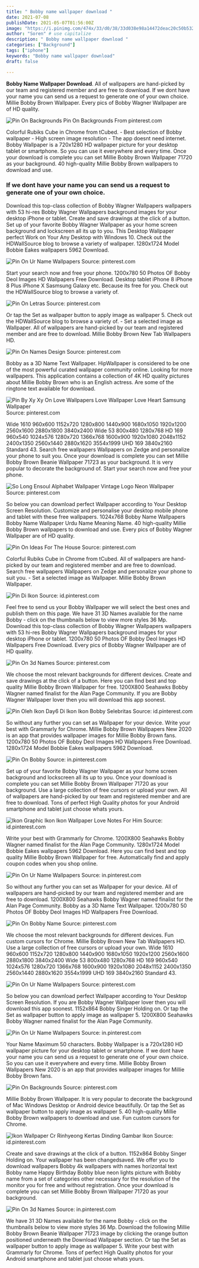 ```yaml
---
title: " Bobby name wallpaper download "
date: 2021-07-08
publishDate: 2021-05-07T01:56:00Z
image: "https://i.pinimg.com/474x/33/d0/38/33d038e98a14472deac20c50b532b311.jpg"
author: "Soren" # use capitalize
description: " Bobby name wallpaper download "
categories: ["Background"]
tags: ["iphone"]
keywords: "Bobby name wallpaper download"
draft: false

---
```



**Bobby Name Wallpaper Download**. All of wallpapers are hand-picked by our team and registered member and are free to download. If we dont have your name you can send us a request to generate one of your own choice. Millie Bobby Brown Wallpaper. Every pics of Bobby Wagner Wallpaper are of HD quality.

![Pin On Backgrounds](https://i.pinimg.com/564x/32/24/b3/3224b3dc7dec5bffca52caa366688779.jpg "Pin On Backgrounds")
Pin On Backgrounds From pinterest.com


Colorful Rubiks Cube in Chrome from tCubed. - Best selection of Bobby wallpaper - High screen image resolution - The app doesnt need internet. Bobby Wallpaper is a 720x1280 HD wallpaper picture for your desktop tablet or smartphone. So you can use it everywhere and every time. Once your download is complete you can set Millie Bobby Brown Wallpaper 71720 as your background. 40 high-quality Millie Bobby Brown wallpapers to download and use.

### If we dont have your name you can send us a request to generate one of your own choice.

Download this top-class collection of Bobby Wagner Wallpapers wallpapers with 53 hi-res Bobby Wagner Wallpapers background images for your desktop iPhone or tablet. Create and save drawings at the click of a button. Set up of your favorite Bobby Wagner Wallpaper as your home screen background and lockscreen all its up to you. This Desktop Wallpaper perfect Work on Your Any Desktop with Windows 10. Check out the HDWallSource blog to browse a variety of wallpaper. 1280x1724 Model Bobbie Eakes wallpapers 5962 Download.


![Pin On Ur Name Wallpapers](https://i.pinimg.com/originals/37/5d/9c/375d9c7dc323b09d4f60e98efdfe3587.jpg "Pin On Ur Name Wallpapers")
Source: pinterest.com

Start your search now and free your phone. 1200x780 50 Photos OF Bobby Deol Images HD Wallpapers Free Download. Desktop tablet iPhone 8 iPhone 8 Plus iPhone X Sasmsung Galaxy etc. Because its free for you. Check out the HDWallSource blog to browse a variety of.

![Pin On Letras](https://i.pinimg.com/originals/39/88/3a/39883aae7f830f06166d8164a9adae92.jpg "Pin On Letras")
Source: pinterest.com

Or tap the Set as wallpaper button to apply image as wallpaper 5. Check out the HDWallSource blog to browse a variety of. - Set a selected image as Wallpaper. All of wallpapers are hand-picked by our team and registered member and are free to download. Millie Bobby Brown New Tab Wallpapers HD.

![Pin On Names Design](https://i.pinimg.com/564x/c2/8f/91/c28f91e7375d53649633ab7e6e313baf.jpg "Pin On Names Design")
Source: pinterest.com

Bobby as a 3D Name Text Wallpaper. HipWallpaper is considered to be one of the most powerful curated wallpaper community online. Looking for more wallpapers. This application contains a collection of 4K HD quality pictures about Millie Bobby Brown who is an English actress. Are some of the ringtone text available for download.

![Pin By Xy Xy On Love Wallpapers Love Wallpaper Love Heart Samsung Wallpaper](https://i.pinimg.com/564x/ea/16/36/ea1636812ed8d0925b5c2f4ecfacc384.jpg "Pin By Xy Xy On Love Wallpapers Love Wallpaper Love Heart Samsung Wallpaper")
Source: pinterest.com

Wide 1610 960x600 1152x720 1280x800 1440x900 1680x1050 1920x1200 2560x1600 2880x1800 3840x2400 Wide 53 800x480 1280x768 HD 169 960x540 1024x576 1280x720 1366x768 1600x900 1920x1080 2048x1152 2400x1350 2560x1440 2880x1620 3554x1999 UHD 169 3840x2160 Standard 43. Search free wallpapers Wallpapers on Zedge and personalize your phone to suit you. Once your download is complete you can set Millie Bobby Brown Beanie Wallpaper 71723 as your background. It is very popular to decorate the background of. Start your search now and free your phone.

![So Long Ensoul Alphabet Wallpaper Vintage Logo Neon Wallpaper](https://i.pinimg.com/originals/4b/c4/13/4bc413c179eb60e2c2ace77703807627.jpg "So Long Ensoul Alphabet Wallpaper Vintage Logo Neon Wallpaper")
Source: pinterest.com

So below you can download perfect Wallpaper according to Your Desktop Screen Resolution. Customize and personalise your desktop mobile phone and tablet with these free wallpapers. 1024x768 Bobby Name Wallpapers Bobby Name Wallpaper Urdu Name Meaning Name. 40 high-quality Millie Bobby Brown wallpapers to download and use. Every pics of Bobby Wagner Wallpaper are of HD quality.

![Pin On Ideas For The House](https://i.pinimg.com/originals/5d/1c/e6/5d1ce6ed9e0e06aa968e8f4d25d8ef48.png "Pin On Ideas For The House")
Source: pinterest.com

Colorful Rubiks Cube in Chrome from tCubed. All of wallpapers are hand-picked by our team and registered member and are free to download. Search free wallpapers Wallpapers on Zedge and personalize your phone to suit you. - Set a selected image as Wallpaper. Millie Bobby Brown Wallpaper.

![Pin Di Ikon](https://i.pinimg.com/564x/e8/35/52/e83552691bb9bb0998aa592560af6aa9.jpg "Pin Di Ikon")
Source: id.pinterest.com

Feel free to send us your Bobby Wallpaper we will select the best ones and publish them on this page. We have 31 3D Names available for the name Bobby - click on the thumbnails below to view more styles 36 Mp. Download this top-class collection of Bobby Wagner Wallpapers wallpapers with 53 hi-res Bobby Wagner Wallpapers background images for your desktop iPhone or tablet. 1200x780 50 Photos OF Bobby Deol Images HD Wallpapers Free Download. Every pics of Bobby Wagner Wallpaper are of HD quality.

![Pin On 3d Names](https://i.pinimg.com/474x/c5/01/5b/c5015bf653623e818e380124379bf16d.jpg "Pin On 3d Names")
Source: pinterest.com

We choose the most relevant backgrounds for different devices. Create and save drawings at the click of a button. Here you can find best and top quality Millie Bobby Brown Wallpaper for free. 1200X800 Seahawks Bobby Wagner named finalist for the Alan Page Community. If you are Bobby Wagner Wallpaper lover then you will download this app soonest.

![Pin Oleh Ikon Day6 Di Ikon Ikon Bobby Selebritas](https://i.pinimg.com/736x/3b/1a/84/3b1a8452df94f0ffb239cf3ea6982025.jpg "Pin Oleh Ikon Day6 Di Ikon Ikon Bobby Selebritas")
Source: id.pinterest.com

So without any further you can set as Wallpaper for your device. Write your best with Grammarly for Chrome. Millie Bobby Brown Wallpapers New 2020 is an app that provides wallpaper images for Millie Bobby Brown fans. 1200x780 50 Photos OF Bobby Deol Images HD Wallpapers Free Download. 1280x1724 Model Bobbie Eakes wallpapers 5962 Download.

![Pin On Bobby](https://i.pinimg.com/originals/0d/dc/87/0ddc876e5042619b2674adc8ec85ba2b.jpg "Pin On Bobby")
Source: in.pinterest.com

Set up of your favorite Bobby Wagner Wallpaper as your home screen background and lockscreen all its up to you. Once your download is complete you can set Millie Bobby Brown Wallpaper 71720 as your background. Use a large collection of free cursors or upload your own. All of wallpapers are hand-picked by our team and registered member and are free to download. Tons of perfect High Quality photos for your Android smartphone and tablet just choose whats yours.

![Ikon Graphic Ikon Ikon Wallpaper Love Notes For Him](https://i.pinimg.com/originals/e0/6d/de/e06dde03636486230a6a334d028a2f28.jpg "Ikon Graphic Ikon Ikon Wallpaper Love Notes For Him")
Source: id.pinterest.com

Write your best with Grammarly for Chrome. 1200X800 Seahawks Bobby Wagner named finalist for the Alan Page Community. 1280x1724 Model Bobbie Eakes wallpapers 5962 Download. Here you can find best and top quality Millie Bobby Brown Wallpaper for free. Automatically find and apply coupon codes when you shop online.

![Pin On Ur Name Wallpapers](https://i.pinimg.com/originals/38/7f/ed/387fed22b366686b70dd8f37a365029e.jpg "Pin On Ur Name Wallpapers")
Source: in.pinterest.com

So without any further you can set as Wallpaper for your device. All of wallpapers are hand-picked by our team and registered member and are free to download. 1200X800 Seahawks Bobby Wagner named finalist for the Alan Page Community. Bobby as a 3D Name Text Wallpaper. 1200x780 50 Photos OF Bobby Deol Images HD Wallpapers Free Download.

![Pin On Bobby Name](https://i.pinimg.com/originals/48/8f/7f/488f7fbcfa3a328bed2224fe462c34ff.gif "Pin On Bobby Name")
Source: pinterest.com

We choose the most relevant backgrounds for different devices. Fun custom cursors for Chrome. Millie Bobby Brown New Tab Wallpapers HD. Use a large collection of free cursors or upload your own. Wide 1610 960x600 1152x720 1280x800 1440x900 1680x1050 1920x1200 2560x1600 2880x1800 3840x2400 Wide 53 800x480 1280x768 HD 169 960x540 1024x576 1280x720 1366x768 1600x900 1920x1080 2048x1152 2400x1350 2560x1440 2880x1620 3554x1999 UHD 169 3840x2160 Standard 43.

![Pin On Ur Name Wallpapers](https://i.pinimg.com/originals/84/d6/c3/84d6c3cc056be521491d8c38e5c9f438.jpg "Pin On Ur Name Wallpapers")
Source: pinterest.com

So below you can download perfect Wallpaper according to Your Desktop Screen Resolution. If you are Bobby Wagner Wallpaper lover then you will download this app soonest. 1152x864 Bobby Singer Holding on. Or tap the Set as wallpaper button to apply image as wallpaper 5. 1200X800 Seahawks Bobby Wagner named finalist for the Alan Page Community.

![Pin On Ur Name Wallpapers](https://i.pinimg.com/originals/9c/e4/a5/9ce4a5cf112262b43f429a12629346f4.jpg "Pin On Ur Name Wallpapers")
Source: in.pinterest.com

Your Name Maximum 50 characters. Bobby Wallpaper is a 720x1280 HD wallpaper picture for your desktop tablet or smartphone. If we dont have your name you can send us a request to generate one of your own choice. So you can use it everywhere and every time. Millie Bobby Brown Wallpapers New 2020 is an app that provides wallpaper images for Millie Bobby Brown fans.

![Pin On Backgrounds](https://i.pinimg.com/564x/32/24/b3/3224b3dc7dec5bffca52caa366688779.jpg "Pin On Backgrounds")
Source: pinterest.com

Millie Bobby Brown Wallpaper. It is very popular to decorate the background of Mac Windows Desktop or Android device beautifully. Or tap the Set as wallpaper button to apply image as wallpaper 5. 40 high-quality Millie Bobby Brown wallpapers to download and use. Fun custom cursors for Chrome.

![Ikon Wallpaper Cr Rinhyeong Kertas Dinding Gambar Ikon](https://i.pinimg.com/originals/80/78/6d/80786d1d7a43e7efc33877d60a6dfc19.jpg "Ikon Wallpaper Cr Rinhyeong Kertas Dinding Gambar Ikon")
Source: id.pinterest.com

Create and save drawings at the click of a button. 1152x864 Bobby Singer Holding on. Your wallpaper has been changedsaved. We offer you to download wallpapers Bobby 4k wallpapers with names horizontal text Bobby name Happy Birthday Bobby blue neon lights picture with Bobby name from a set of categories other necessary for the resolution of the monitor you for free and without registration. Once your download is complete you can set Millie Bobby Brown Wallpaper 71720 as your background.

![Pin On 3d Names](https://i.pinimg.com/474x/33/d0/38/33d038e98a14472deac20c50b532b311.jpg "Pin On 3d Names")
Source: in.pinterest.com

We have 31 3D Names available for the name Bobby - click on the thumbnails below to view more styles 36 Mp. Download the following Millie Bobby Brown Beanie Wallpaper 71723 image by clicking the orange button positioned underneath the Download Wallpaper section. Or tap the Set as wallpaper button to apply image as wallpaper 5. Write your best with Grammarly for Chrome. Tons of perfect High Quality photos for your Android smartphone and tablet just choose whats yours.

